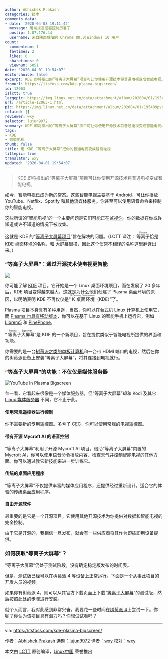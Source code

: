 ```yaml
---
author: Abhishek Prakash
categories: 技术
comments_data:
- date: '2020-04-08 19:11:42'
  message: 用常规遥控器控制厉害了
  postip: 1.87.176.44
  username: 来自陕西咸阳的 Chrome 80.0|Windows 10 用户
count:
  commentnum: 1
  favtimes: 2
  likes: 0
  sharetimes: 0
  viewnum: 6051
date: '2020-04-01 19:54:07'
editorchoice: false
excerpt: KDE 即将推出的“等离子大屏幕”项目可让你使用开源技术将普通电视变成智能电视。
fromurl: https://itsfoss.com/kde-plasma-bigscreen/
id: 12063
islctt: true
largepic: https://img.linux.net.cn/data/attachment/album/202004/01/195409pv6h9qhlzhtxhihe.jpg
url: /article-12063-1.html
pic: https://img.linux.net.cn/data/attachment/album/202004/01/195409pv6h9qhlzhtxhihe.jpg.thumb.jpg
related: []
reviewer: wxy
selector: lujun9972
summary: KDE 即将推出的“等离子大屏幕”项目可让你使用开源技术将普通电视变成智能电视。
tags:
- KDE
- 智能电视
thumb: false
title: 用 KDE “等离子大屏幕”把你的普通电视变成智能电视
titlepic: true
translator: wxy
updated: '2020-04-01 19:54:07'
---
```



> 
> KDE 即将推出的“等离子大屏幕”项目可让你使用开源技术将普通电视变成智能电视。
> 
> 
> 


如今，智能电视已成为新的常态。这些智能电视主要基于 Android，可让你播放 YouTube、Netflix、Spotify 和其他流媒体服务。你甚至可以使用语音命令来控制你的智能电视。


这些所谓的“智能电视”的一个主要问题是它们可能正在[监视你](https://www.zdnet.com/article/fbi-warns-about-snoopy-smart-tvs-spying-on-you/)。你的数据在你或许知道或许不知道的情况下被收集。


这就是 KDE 的“[等离子大屏幕项目](https://plasma-bigscreen.org/)”旨在解决的问题。（LCTT 译注： <ruby> 等离子 <rt>  Plasma </rt></ruby>恰是 KDE 桌面环境的名称，和<ruby> 大屏幕 <rt>  Bigscreen </rt></ruby>很搭，因此这个惯常不翻译的名称这里翻译出来。）


### “等离子大屏幕”：通过开源技术使电视更智能


![](/data/attachment/album/202004/01/195409pv6h9qhlzhtxhihe.jpg)


你可能了解 [KDE](https://kde.org/) 项目。它开始是一个 Linux 桌面环境项目，而在发展了 20 多年后，KDE 项目变得越来越大，这就是为什么他们创建了 Plasma 桌面环境的原因，以明确表明 KDE 不再仅仅是“<ruby> K 桌面环境 <rt>  K Desktop Environment </rt></ruby>（KDE）”了。


Plasma 项目本身具有多种用途，当然，你可以在台式机 Linux 计算机上使用它，而 [Plasma 也具有移动版本](https://itsfoss.com/kde-announces-plasma-mobile/)，你可以在基于 Linux 的智能手机上运行它，例如 [Librem5](https://itsfoss.com/librem-linux-phone/) 和 [PinePhone](https://itsfoss.com/pinephone/)。


“<ruby> 等离子大屏幕 <rt>  Plasma Bigscreen </rt></ruby>”是 KDE 的一个新项目，旨在提供类似于智能电视所提供的界面和功能。


你需要的是一台[树莓派之类的单板计算机](https://itsfoss.com/raspberry-pi-alternatives/)和一台带 HDMI 端口的电视，然后在你的树莓派设备上安装“等离子大屏幕”，将其连接到电视就行。


### “等离子大屏幕”的功能：不仅仅是媒体服务器


![YouTube In Plasma Bigscreen](/data/attachment/album/202004/01/195413cptvxvf8p36zm0v0.jpg)


乍一看，它看起来很像是一个媒体服务器，但“等离子大屏幕”却和 Kodi 及其它 [Linux 媒体服务器](https://itsfoss.com/best-linux-media-server/) 不同，它不止于此。


#### 使用常规遥控器进行控制


你不需要新的专用遥控器。多亏了 [CEC](http://libcec.pulse-eight.com/)，你可以使用常规的电视遥控器。


#### 带有开源 Mycroft AI 的语音控制


“等离子大屏幕”利用了开源 Mycroft AI 项目。借助“等离子大屏幕”内置的 Mycroft AI，你可以使用语音命令播放内容、检查天气并控制智能电视的其他方面。你可以通过教它新技能来进一步训练它。


#### 传统的桌面应用程序


“等离子大屏幕”不仅提供丰富的媒体应用程序，还提供经过重新设计，适合它的体验的传统桌面应用程序。


#### 自由开源软件


最重要的是它是一个开源项目，它使用其他开源技术为你提供对数据和智能电视的完全控制。


由于它是开源的，我相信一旦发布，就会有一些供应商将其作为即插即用设备提供。


### 如何获取“等离子大屏幕”？


“等离子大屏幕”仍处于测试阶段，没有确定稳定版发布的时间表。


但是，测试版已经可以在树莓派 4 等设备上正常运行。下面是一个从事此项目的开发人员的视频。






如果你有树莓派 4，则可以从其官方下载页面上下载“[等离子大屏幕](https://plasma-bigscreen.org/#download-jumpto)”的测试版，然后按照[此处](https://plasma-bigscreen.org/manual/)的步骤进行安装。


就个人而言，我对此感到非常兴奋。我要花一些时间在[树莓派 4](https://itsfoss.com/raspberry-pi-4/)上尝试一下。你呢？你认为该项目具有潜力吗？你想试试看吗？




---


via: <https://itsfoss.com/kde-plasma-bigscreen/>


作者：[Abhishek Prakash](https://itsfoss.com/author/abhishek/) 选题：[lujun9972](https://github.com/lujun9972) 译者：[wxy](https://github.com/wxy) 校对：[wxy](https://github.com/wxy)


本文由 [LCTT](https://github.com/LCTT/TranslateProject) 原创编译，[Linux中国](https://linux.cn/) 荣誉推出